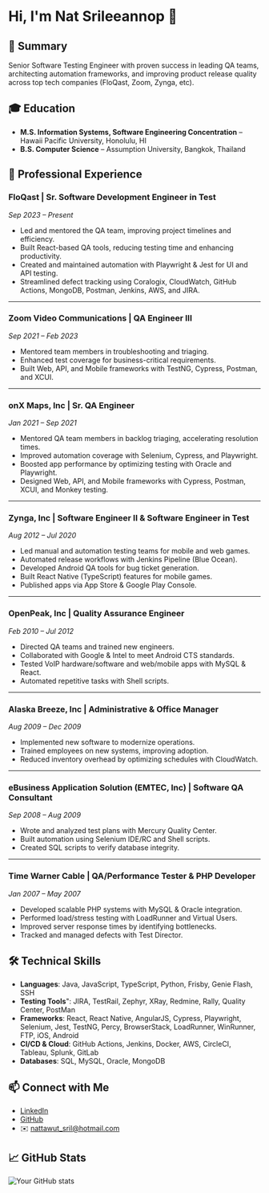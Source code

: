 # Hi, I'm Nat Srileeannop 👋  

## 📌 Summary  
Senior Software Testing Engineer with proven success in leading QA teams, architecting automation frameworks, and improving product release quality across top tech companies (FloQast, Zoom, Zynga, etc).  

## 🎓 Education  
- **M.S. Information Systems, Software Engineering Concentration** – Hawaii Pacific University, Honolulu, HI  
- **B.S. Computer Science** – Assumption University, Bangkok, Thailand  

## 💼 Professional Experience  

### FloQast | Sr. Software Development Engineer in Test  
*Sep 2023 – Present*  
- Led and mentored the QA team, improving project timelines and efficiency.  
- Built React-based QA tools, reducing testing time and enhancing productivity.  
- Created and maintained automation with Playwright & Jest for UI and API testing.  
- Streamlined defect tracking using Coralogix, CloudWatch, GitHub Actions, MongoDB, Postman, Jenkins, AWS, and JIRA.  

---

### Zoom Video Communications | QA Engineer III  
*Sep 2021 – Feb 2023*  
- Mentored team members in troubleshooting and triaging.  
- Enhanced test coverage for business-critical requirements.  
- Built Web, API, and Mobile frameworks with TestNG, Cypress, Postman, and XCUI.  

---

### onX Maps, Inc | Sr. QA Engineer  
*Jan 2021 – Sep 2021*  
- Mentored QA team members in backlog triaging, accelerating resolution times.  
- Improved automation coverage with Selenium, Cypress, and Playwright.  
- Boosted app performance by optimizing testing with Oracle and Playwright.  
- Designed Web, API, and Mobile frameworks with Cypress, Postman, XCUI, and Monkey testing.  

---

### Zynga, Inc | Software Engineer II & Software Engineer in Test  
*Aug 2012 – Jul 2020*  
- Led manual and automation testing teams for mobile and web games.  
- Automated release workflows with Jenkins Pipeline (Blue Ocean).  
- Developed Android QA tools for bug ticket generation.  
- Built React Native (TypeScript) features for mobile games.  
- Published apps via App Store & Google Play Console.  

---

### OpenPeak, Inc | Quality Assurance Engineer  
*Feb 2010 – Jul 2012*  
- Directed QA teams and trained new engineers.  
- Collaborated with Google & Intel to meet Android CTS standards.  
- Tested VoIP hardware/software and web/mobile apps with MySQL & React.  
- Automated repetitive tasks with Shell scripts.  

---

### Alaska Breeze, Inc | Administrative & Office Manager  
*Aug 2009 – Dec 2009*  
- Implemented new software to modernize operations.  
- Trained employees on new systems, improving adoption.  
- Reduced inventory overhead by optimizing schedules with CloudWatch.  

---

### eBusiness Application Solution (EMTEC, Inc) | Software QA Consultant  
*Sep 2008 – Aug 2009*  
- Wrote and analyzed test plans with Mercury Quality Center.  
- Built automation using Selenium IDE/RC and Shell scripts.  
- Created SQL scripts to verify database integrity.  

---

### Time Warner Cable | QA/Performance Tester & PHP Developer  
*Jan 2007 – May 2007*  
- Developed scalable PHP systems with MySQL & Oracle integration.  
- Performed load/stress testing with LoadRunner and Virtual Users.  
- Improved server response times by identifying bottlenecks.  
- Tracked and managed defects with Test Director.  


## 🛠️ Technical Skills  
- **Languages**: Java, JavaScript, TypeScript, Python, Frisby, Genie Flash, SSH
- **Testing Tools**": JIRA, TestRail, Zephyr, XRay, Redmine, Rally, Quality Center, PostMan
- **Frameworks**: React, React Native, AngularJS, Cypress, Playwright, Selenium, Jest, TestNG, Percy, BrowserStack, LoadRunner, WinRunner, FTP, iOS, Android
- **CI/CD & Cloud**: GitHub Actions, Jenkins, Docker, AWS, CircleCI, Tableau, Splunk, GitLab 
- **Databases**: SQL, MySQL, Oracle, MongoDB  
 

## 📫 Connect with Me  
- [LinkedIn](https://www.linkedin.com/in/natsr/)  
- [GitHub](https://github.com/comscience15)  
- ✉️ nattawut_sril@hotmail.com  


## 📈 GitHub Stats
![Your GitHub stats](https://github-readme-stats.vercel.app/api?username=yourusername&show_icons=true&theme=radical)
